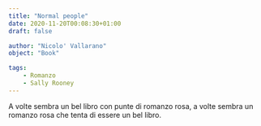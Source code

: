 ```yaml
---
title: "Normal people"
date: 2020-11-20T00:08:30+01:00
draft: false 

author: "Nicolo' Vallarano"
object: "Book"

tags:
    - Romanzo
    - Sally Rooney
---
```

A volte sembra un bel libro con punte di romanzo rosa, a volte sembra un romanzo rosa che tenta di essere un bel libro.
